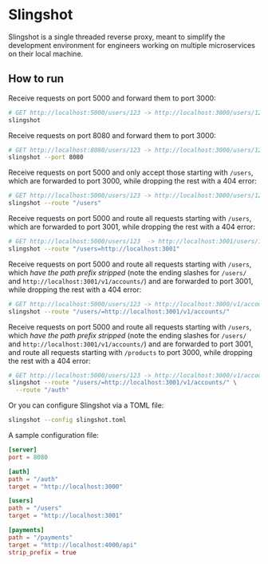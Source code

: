 # Slingshot

Slingshot is a single threaded reverse proxy, meant to simplify the
development environment for engineers working on multiple microservices on
their local machine.

## How to run

Receive requests on port 5000 and forward them to port 3000:

```bash
# GET http://localhost:5000/users/123 -> http://localhost:3000/users/123
slingshot
```

Receive requests on port 8080 and forward them to port 3000:

```bash
# GET http://localhost:8080/users/123 -> http://localhost:3000/users/123
slingshot --port 8080
```

Receive requests on port 5000 and only accept those starting with `/users`,
which are forwarded to port 3000, while dropping the rest with a 404 error:

```bash
# GET http://localhost:5000/users/123 -> http://localhost:3000/users/123
slingshot --route "/users"
```

Receive requests on port 5000 and route all requests starting with `/users`, which are forwarded to port 3001, while dropping the rest with a 404 error:

```bash
# GET http://localhost:5000/users/123  -> http://localhost:3001/users/123
slingshot --route "/users=http://localhost:3001"
```

Receive requests on port 5000 and route all requests starting with `/users`,
which *have the path prefix stripped* (note the ending slashes for `/users/`
and `http://localhost:3001/v1/accounts/`) and are forwarded to port 3001,
while dropping the rest with a 404 error:

```bash
# GET http://localhost:5000/users/123 -> http://localhost:3000/v1/accounts/123
slingshot --route "/users/=http://localhost:3001/v1/accounts/"
```

Receive requests on port 5000 and route all requests starting with `/users`,
which *have the path prefix stripped* (note the ending slashes for `/users/`
and `http://localhost:3001/v1/accounts/`) and are forwarded to port 3001,
and route all requests starting with `/products` to port 3000, while dropping
the rest with a 404 error:

```bash
# GET http://localhost:5000/users/123 -> http://localhost:3000/v1/accounts/123
slingshot --route "/users/=http://localhost:3001/v1/accounts/" \
  --route "/auth"
```

Or you can configure Slingshot via a TOML file:

```bash
slingshot --config slingshot.toml
```

A sample configuration file:

```toml
[server]
port = 8080

[auth]
path = "/auth"
target = "http://localhost:3000"

[users]
path = "/users"
target = "http://localhost:3001"

[payments]
path = "/payments"
target = "http://localhost:4000/api"
strip_prefix = true
```
